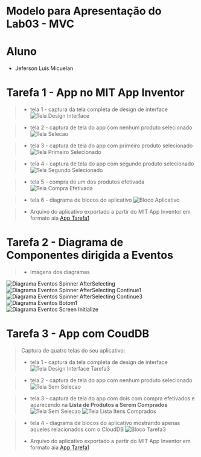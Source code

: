 # Modelo para Apresentação do Lab03 - MVC


# Aluno
* Jeferson Luis Micuelan

# Tarefa 1 - App no MIT App Inventor

> * tela 1 - captura da tela completa de design de interface
![Tela Design Interface](images/designInterface_app_inventor.png)

> * tela 2 - captura de tela do app com nenhum produto selecionado
![Tela Selecao](images/nenhum_selecionado.png)

> * tela 3 - captura de tela do app com primeiro produto selecionado
![Tela Primeiro Selecionado](images/primeiro_selecionado.png)

> * tela 4 - captura de tela do app com segundo produto selecionado
![Tela Segundo Selecionado](images/segundo_selecionado.png)

> * tela 5 - compra de um dos produtos efetivada
![Tela Compra Efetivada](images/compra_produto.png)

> * tela 6 - diagrama de blocos do aplicativo
![Bloco Aplicativo](images/bloco_app_inventor.png)



> * Arquivo do aplicativo exportado a partir do MIT App Inventor em formato aia
[App Tarefa1](app/tarefa1.aia)

# Tarefa 2 - Diagrama de Componentes dirigida a Eventos

> * Imagens dos diagramas

![Diagrama Eventos Spinner AfterSelecting](images/componente1.PNG) <br />
![Diagrama Eventos Spinner AfterSelecting Continue1](images/componente2.PNG)<br />
![Diagrama Eventos Spinner AfterSelecting Continue3](images/componente3.PNG)<br />
![Diagrama Eventos Botom1](images/componente4.PNG)<br />
![Diagrama Eventos Screen Initialize](images/componente5.PNG)

# Tarefa 3 - App com CoudDB

>Captura de quatro telas do seu aplicativo:
> * tela 1 - captura da tela completa de design de interface
![Tela Design Interface Tarefa3](images/interface_appinventor_tarefa3.png)

> * tela 2 - captura de tela do app com nenhum produto selecionado
![Tela Sem Selecao](images/nenhum_selecionado_tarefa3.png)

> * tela 3 - captura de tela do app com dois com compra efetivados e aparecendo na **Lista de Produtos a Serem Comprados**
![Tela Sem Selecao](images/preenchendo_compra.png)
![Tela Lista Itens Comprados](images/lista_compra_efetivada.png)

> * tela 4 - diagrama de blocos do aplicativo mostrando apenas aqueles relacionados com o CloudDB
![Bloco Tarefa3](images/bloco_tarefa3.png)
>
> * Arquivo do aplicativo exportado a partir do MIT App Inventor em formato aia
[App Tarefa1](app/tarefa3.aia)
